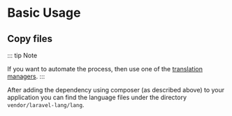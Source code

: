 # Basic Usage

## Copy files

::: tip Note

If you want to automate the process, then use one of the [translation managers](installation/managers.md).
:::

After adding the dependency using composer (as described above) to your application you can find the language files under the directory `vendor/laravel-lang/lang`.
